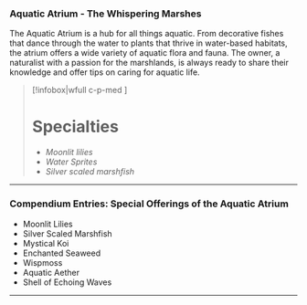 ### Aquatic Atrium - The Whispering Marshes

The Aquatic Atrium is a hub for all things aquatic. From decorative fishes that dance through the water to plants that thrive in water-based habitats, the atrium offers a wide variety of aquatic flora and fauna. The owner, a naturalist with a passion for the marshlands, is always ready to share their knowledge and offer tips on caring for aquatic life.

> [!infobox|wfull  c-p-med ]
>   # Specialties
>   - *Moonlit lilies*
>   - *Water Sprites*
>   - *Silver scaled marshfish* 

---

### Compendium Entries: Special Offerings of the Aquatic Atrium

- Moonlit Lilies
- Silver Scaled Marshfish
- Mystical Koi
- Enchanted Seaweed
- Wispmoss
- Aquatic Aether
- Shell of Echoing Waves

---
